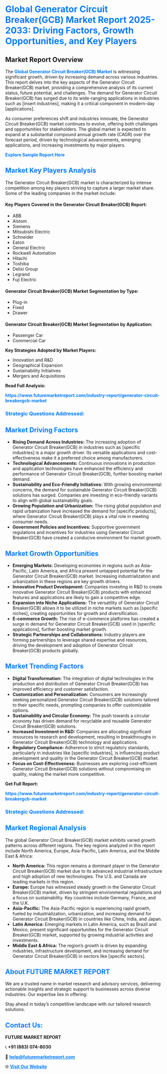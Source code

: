 <h1 style="color: #007BFF;">Global Generator Circuit Breaker(GCB) Market Report 2025-2033: Driving Factors, Growth Opportunities, and Key Players</h1>

<section id="overview">
<h2>Market Report Overview</h2>
<p>The <a href="https://www.futuremarketreport.com/industry-report/generator-circuit-breakergcb-market" style="color: #007BFF; text-decoration: none;"><strong>Global Generator Circuit Breaker(GCB) Market</strong></a> is witnessing significant growth, driven by increasing demand across various industries. This report delves into the key aspects of the Generator Circuit Breaker(GCB) market, providing a comprehensive analysis of its current status, future potential, and challenges. The demand for Generator Circuit Breaker(GCB) has surged due to its wide-ranging applications in industries such as [insert industries], making it a critical component in modern-day [applications].</p>
<p>As consumer preferences shift and industries innovate, the Generator Circuit Breaker(GCB) market continues to evolve, offering both challenges and opportunities for stakeholders. The global market is expected to expand at a substantial compound annual growth rate (CAGR) over the forecast period, driven by technological advancements, emerging applications, and increasing investments by major players.</p>
</section>

<section id="overview">
<p><a href="https://www.futuremarketreport.com/request-sample/reportId=54990" style="color: #007BFF; text-decoration: none;"><strong>Explore Sample Report Here</strong></a></p>
</section>

<section id="key-players">
<h2 style="color: #007BFF;">Market Key Players Analysis</h2>
<p>The Generator Circuit Breaker(GCB) market is characterized by intense competition among key players striving to capture a larger market share. Some of the leading companies in the market include:</p>
<h4>Key Players Covered in the Generator Circuit Breaker(GCB) Report:</h4>
<ul><li>ABB</li><li>Alstom</li><li>Siemens</li><li>Mitsubishi Electric</li><li>Schneider</li><li>Eaton</li><li>General Electric</li><li>Rockwell Automation</li><li>Hitachi</li><li>Toshiba</li><li>Delixi Group</li><li>Legrand</li><li>Fuji Electric</li></ul>
<h4>Generator Circuit Breaker(GCB) Market Segmentation by Type:</h4>
<ul><li>Plug-in</li><li>Fixed</li><li>Drawer</li></ul>

<h4>Generator Circuit Breaker(GCB) Market Segmentation by Application:</h4>
<ul><li>Passenger Car</li><li>Commercial Car</li></ul>
<p><strong>Key Strategies Adopted by Market Players:</strong></p>
<ul>
<li>Innovation and R&D</li>
<li>Geographical Expansion</li>
<li>Sustainability Initiatives</li>
<li>Mergers and Acquisitions</li>
</ul>
</section>

<section>
<p><strong>Read Full Analysis: </strong></p><a href="https://www.futuremarketreport.com/industry-report/generator-circuit-breakergcb-market" style="color: #007BFF; text-decoration: none;"><strong>https://www.futuremarketreport.com/industry-report/generator-circuit-breakergcb-market</strong></a>
<h3 style="color: #007BFF;">Strategic Questions Addressed:</h3>
</section>

<section id="driving-factors">
<h2 style="color: #007BFF;">Market Driving Factors</h2>
<ul>
<li><strong>Rising Demand Across Industries:</strong> The increasing adoption of Generator Circuit Breaker(GCB) in industries such as [specific industries] is a major growth driver. Its versatile applications and cost-effectiveness make it a preferred choice among manufacturers.</li>
<li><strong>Technological Advancements:</strong> Continuous innovations in production and application technologies have enhanced the efficiency and performance of Generator Circuit Breaker(GCB), further boosting market demand.</li>
<li><strong>Sustainability and Eco-Friendly Initiatives:</strong> With growing environmental concerns, the demand for sustainable Generator Circuit Breaker(GCB) solutions has surged. Companies are investing in eco-friendly variants to align with global sustainability goals.</li>
<li><strong>Growing Population and Urbanization:</strong> The rising global population and rapid urbanization have increased the demand for [specific products], where Generator Circuit Breaker(GCB) plays a vital role in meeting consumer needs.</li>
<li><strong>Government Policies and Incentives:</strong> Supportive government regulations and incentives for industries using Generator Circuit Breaker(GCB) have created a conducive environment for market growth.</li>
</ul>
</section>

<section id="growth-opportunities">
<h2 style="color: #007BFF;">Market Growth Opportunities</h2>
<ul>
<li><strong>Emerging Markets:</strong> Developing economies in regions such as Asia-Pacific, Latin America, and Africa present untapped potential for the Generator Circuit Breaker(GCB) market. Increasing industrialization and urbanization in these regions are key growth drivers.</li>
<li><strong>Innovative Product Development:</strong> Companies investing in R&D to create innovative Generator Circuit Breaker(GCB) products with enhanced features and applications are likely to gain a competitive edge.</li>
<li><strong>Expansion into Niche Applications:</strong> The versatility of Generator Circuit Breaker(GCB) allows it to be utilized in niche markets such as [specific niches], creating opportunities for growth and diversification.</li>
<li><strong>E-commerce Growth:</strong> The rise of e-commerce platforms has created a surge in demand for Generator Circuit Breaker(GCB) used in [specific applications], further boosting market growth.</li>
<li><strong>Strategic Partnerships and Collaborations:</strong> Industry players are forming partnerships to leverage shared expertise and resources, driving the development and adoption of Generator Circuit Breaker(GCB) products globally.</li>
</ul>
</section>

<section id="trending-factors">
<h2 style="color: #007BFF;">Market Trending Factors</h2>
<ul>
<li><strong>Digital Transformation:</strong> The integration of digital technologies in the production and distribution of Generator Circuit Breaker(GCB) has improved efficiency and customer satisfaction.</li>
<li><strong>Customization and Personalization:</strong> Consumers are increasingly seeking personalized Generator Circuit Breaker(GCB) solutions tailored to their specific needs, prompting companies to offer customizable options.</li>
<li><strong>Sustainability and Circular Economy:</strong> The push towards a circular economy has driven demand for recyclable and reusable Generator Circuit Breaker(GCB) solutions.</li>
<li><strong>Increased Investment in R&D:</strong> Companies are allocating significant resources to research and development, resulting in breakthroughs in Generator Circuit Breaker(GCB) technology and applications.</li>
<li><strong>Regulatory Compliance:</strong> Adherence to strict regulatory standards, particularly in industries like [specific industries], is influencing product development and quality in the Generator Circuit Breaker(GCB) market.</li>
<li><strong>Focus on Cost-Effectiveness:</strong> Businesses are exploring cost-efficient Generator Circuit Breaker(GCB) solutions without compromising on quality, making the market more competitive.</li>
</ul>
</section>

<section>
<p><strong>Get Full Report: </strong></p><a href="https://www.futuremarketreport.com/industry-report/generator-circuit-breakergcb-market" style="color: #007BFF; text-decoration: none;"><strong>https://www.futuremarketreport.com/industry-report/generator-circuit-breakergcb-market</strong></a>
<h3 style="color: #007BFF;">Strategic Questions Addressed:</h3>
</section>


<section id="regional-analysis">
<h2 style="color: #007BFF;">Market Regional Analysis</h2>
<p>The global Generator Circuit Breaker(GCB) market exhibits varied growth patterns across different regions. The key regions analyzed in this report include North America, Europe, Asia-Pacific, Latin America, and the Middle East & Africa:</p>
<ul>
<li><strong>North America:</strong> This region remains a dominant player in the Generator Circuit Breaker(GCB) market due to its advanced industrial infrastructure and high adoption of new technologies. The U.S. and Canada are leading markets in this region.</li>
<li><strong>Europe:</strong> Europe has witnessed steady growth in the Generator Circuit Breaker(GCB) market, driven by stringent environmental regulations and a focus on sustainability. Key countries include Germany, France, and the U.K.</li>
<li><strong>Asia-Pacific:</strong> The Asia-Pacific region is experiencing rapid growth, fueled by industrialization, urbanization, and increasing demand for Generator Circuit Breaker(GCB) in countries like China, India, and Japan.</li>
<li><strong>Latin America:</strong> Emerging markets in Latin America, such as Brazil and Mexico, present significant opportunities for the Generator Circuit Breaker(GCB) market, supported by growing industrial activities and investments.</li>
<li><strong>Middle East & Africa:</strong> The region’s growth is driven by expanding industries, infrastructure development, and increasing demand for Generator Circuit Breaker(GCB) in sectors like [specific sectors].</li>
</ul>
</section>

<footer>
<h2 style="color: #007BFF;">About FUTURE MARKET REPORT</h2>
<p>We are a trusted name in market research and advisory services, delivering actionable insights and strategic support to businesses across diverse industries. Our expertise lies in offering:</p>

<p>Stay ahead in today’s competitive landscape with our tailored research solutions.</p>

<h2 style="color: #007BFF;">Contact Us:</h2>
<p><strong>FUTURE MARKET REPORT</strong></p>
<p>📞 <strong>+91 (883) 074-8030</strong></p>
<p>📧 <strong><a href="mailto:help@futuremarketreport.com" style="color: #007BFF;">help@futuremarketreport.com</a></strong></p>
<p>🌐 <strong><a href="https://www.futuremarketreport.com/" style="color: #007BFF;">Visit Our Website</a></strong></p>
</footer>
